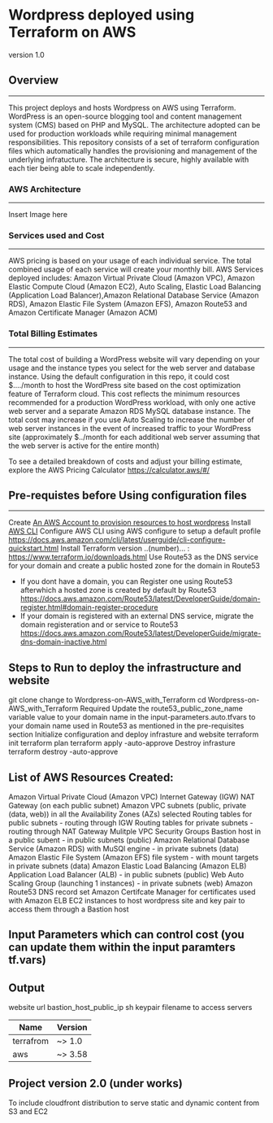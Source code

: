 #                 Wordpress deployed using Terraform on AWS<a name="TOP"></a>

version 1.0

## Overview
------------
This project deploys and hosts Wordpress on AWS using Terraform. WordPress is an open-source blogging tool and content management system (CMS) based on PHP and MySQL. The architecture adopted can be used for production workloads while requiring minimal management responsibilities. This repository consists of a set of terraform configuration files which automatically handles the provisioning and management of the underlying infratucture. The architecture is secure, highly available with each tier being able to scale independently.

### AWS Architecture
---------------------
Insert Image here

### Services used and Cost
-----------------------
AWS pricing is based on your usage of each individual service. The total combined usage of each service will create your monthly bill.
AWS Services deployed includes: Amazon Virtual Private Cloud (Amazon VPC), Amazon Elastic Compute Cloud (Amazon EC2), Auto Scaling, Elastic Load Balancing (Application Load Balancer),Amazon Relational Database Service (Amazon RDS), Amazon Elastic File System (Amazon EFS), Amazon Route53 and Amazon Certificate Manager (Amazon ACM) 

### Total Billing Estimates
-------------------------
The total cost of building a WordPress website will vary depending on your usage and the instance types you select for the web server and database instance. Using the default configuration in this repo, it could cost $..../month to host the WordPress site based on the cost optimization feature of Terraform cloud. This cost reflects the minimum resources recommended for a production WordPress workload, with only one active web server and a separate Amazon RDS MySQL database instance. The total cost may increase if you use Auto Scaling to increase the number of web server instances in the event of increased traffic to your WordPress site (approximately $../month for each additional web server assuming that the web server is active for the entire month)

To see a detailed breakdown of costs and adjust your billing estimate, explore the AWS Pricing Calculator https://calculator.aws/#/

## Pre-requistes before Using configuration files
------------------------------------------------
Create [An AWS Account to provision resources to host wordpress](https://portal.aws.amazon.com/gp/aws/developer/registration/index.html) 
Install [AWS CLI](https://docs.aws.amazon.com/cli/latest/userguide/install-cliv2.html)
Configure AWS CLI using AWS configure to setup a default profile  https://docs.aws.amazon.com/cli/latest/userguide/cli-configure-quickstart.html
Install Terraform version ..(number)... : https://www.terraform.io/downloads.html
 Use Route53 as the DNS service for your domain and create a public hosted zone for the domain in Route53
 - If you dont have a domain, you can Register one using Route53 afterwhich a hosted zone is created by default by Route53
  https://docs.aws.amazon.com/Route53/latest/DeveloperGuide/domain-register.html#domain-register-procedure
 - If your domain is registered with an external DNS service, migrate the domain registeration and or service to Route53 https://docs.aws.amazon.com/Route53/latest/DeveloperGuide/migrate-dns-domain-inactive.html

Steps to Run to deploy the infrastructure and website
--------------------------------------------------------
git clone
change to Wordpress-on-AWS_with_Terraform
cd Wordpress-on-AWS_with_Terraform
Required
Update the route53_public_zone_name variable value to your domain name in the input-parameters.auto.tfvars to your domain name used in Route53 as mentioned in the pre-requisites section
Initialize configuration and deploy infrasture and website
    terraform init
    terraform plan
    terraform apply -auto-approve
Destroy infrasture
    terraform destroy -auto-approve


List of AWS Resources Created:
---------------------------------
Amazon Virtual Private Cloud (Amazon VPC)
Internet Gateway (IGW)
NAT Gateway (on each public subnet)
Amazon VPC subnets (public, private (data, web)) in all the Availability Zones (AZs) selected
Routing tables for public subnets - routing through IGW
Routing tables for private subnets - routing through NAT Gateway
Mulitple VPC Security Groups
Bastion host in a public subent - in public subnets (public)
Amazon Relational Database Service (Amazon RDS) with MuSQl engine - in private subnets (data)
Amazon Elastic File System (Amazon EFS) file system - with mount targets in private subnets (data) 
Amazon Elastic Load Balancing (Amazon ELB) Application Load Balancer (ALB) - in public subnets (public)
Web Auto Scaling Group (launching 1 instances) - in private subnets (web)
Amazon Route53 DNS record set
Amazon Certifcate Manager for certificates used with Amazon ELB
EC2 instances to host wordpress site and key pair to access them through a Bastion host 

Input Parameters which can control cost (you can update them within the input paramters tf.vars)
-------------------------------------------------------------------------------------------------


Output
---------
website url
bastion_host_public_ip
sh keypair filename to access servers

| Name  |Version |
| ------------- | ------------- |
| terrafrom  | ~> 1.0  |
| aws  | ~> 3.58  |


Project version 2.0 (under works)
------------------------------------------
To include cloudfront distribution to serve static and dynamic content from S3 and EC2